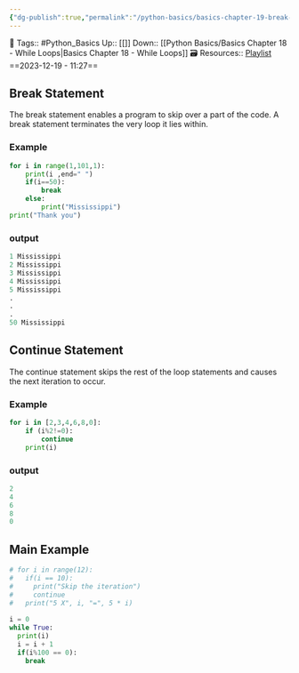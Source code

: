 ```yaml
---
{"dg-publish":true,"permalink":"/python-basics/basics-chapter-19-break-and-continue/","dgPassFrontmatter":true,"noteIcon":"1","created":"2023-12-19T11:27:18.786+05:30","updated":"2023-12-19T11:33:34.100+05:30"}
---
```


🧶 Tags:: #Python_Basics 
Up:: [[]]
Down:: [[Python Basics/Basics Chapter 18 - While Loops\|Basics Chapter 18 - While Loops]]
🗃 Resources:: [Playlist](https://www.youtube.com/playlist?list=PLu0W_9lII9agwh1XjRt242xIpHhPT2llg)
==2023-12-19 - 11:27==

## Break Statement
The break statement enables a program to skip over a part of the code. A break statement terminates the very loop it lies within.
### Example
```python
for i in range(1,101,1):
	print(i ,end=" ")
	if(i==50):
		break
	else:
		print("Mississippi")
print("Thank you")
```
### output
```python
1 Mississippi
2 Mississippi
3 Mississippi
4 Mississippi
5 Mississippi
.
.
.
50 Mississippi
```

## Continue Statement
The continue statement skips the rest of the loop statements and causes the next iteration to occur.

### Example
```python
for i in [2,3,4,6,8,0]:
	if (i%2!=0):
		continue
	print(i)
```
### output
```python
2
4
6
8
0
```

## Main Example
```python
# for i in range(12):
#   if(i == 10):
#     print("Skip the iteration")
#     continue
#   print("5 X", i, "=", 5 * i)
  
i = 0
while True:
  print(i)
  i = i + 1
  if(i%100 == 0):
    break

```